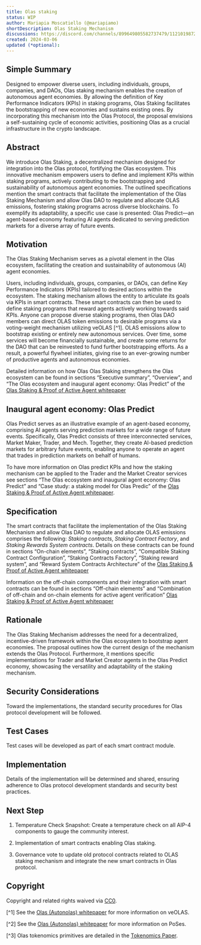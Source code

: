 ```yaml
---
title: Olas staking
status: WIP
author: Mariapia Moscatiello (@mariapiamo)
shortDescription: Olas Staking Mechanism
discussions: https://discord.com/channels/899649805582737479/1121019872839729152 
created: 2024-03-06
updated (*optional): 
---
```


## Simple Summary
Designed to empower diverse users, including individuals, groups, companies, and DAOs, Olas staking mechanism enables the creation of autonomous agent economies. By allowing the definition of Key Performance Indicators (KPIs) in staking programs, Olas Staking facilitates the bootstrapping of new economies and sustains existing ones. By incorporating this mechanism into the Olas Protocol, the proposal envisions a self-sustaining cycle of economic activities, positioning Olas as a crucial infrastructure in the crypto landscape.

## Abstract
We introduce Olas Staking, a decentralized mechanism designed for integration into the Olas protocol, fortifying the Olas ecosystem. This innovative mechanism empowers users to define and implement KPIs within staking programs, actively contributing to the bootstrapping and sustainability of autonomous agent economies. The outlined specifications mention the smart contracts that facilitate the implementation of the Olas Staking Mechanism and allow Olas DAO to regulate and allocate OLAS emissions, fostering staking programs across diverse blockchains. To exemplify its adaptability, a specific use case is presented: Olas Predict—an agent-based economy featuring AI agents dedicated to serving prediction markets for a diverse array of future events.

## Motivation
The Olas Staking Mechanism serves as a pivotal element in the Olas ecosystem, facilitating the creation and sustainability of autonomous (AI) agent economies.

Users, including individuals, groups, companies, or DAOs, can define Key Performance Indicators (KPIs) tailored to desired actions within the ecosystem. The staking mechanism allows the entity to articulate its goals via KPIs in smart contracts. These smart contracts can then be used to define staking programs that reward agents actively working towards said KPIs.  Anyone can propose diverse staking programs, then Olas DAO members can direct OLAS token emissions to desirable programs via a voting-weight mechanism utilizing veOLAS [^1]. OLAS emissions allow to bootstrap existing or entirely new autonomous services. Over time, some services will become financially sustainable, and create some returns for the DAO that can be reinvested to fund further bootstrapping efforts. As a result, a powerful flywheel initiates, giving rise to an ever-growing number of productive agents and autonomous economies.

Detailed information on how Olas Olas Staking strengthens the Olas ecosystem can be found in sections “Executive summary”, “Overview”,  and “The Olas ecosystem and inaugural agent economy: Olas Predict” of the [Olas Staking & Proof of Active Agent whitepaper](https://staking.olas.network/poaa-whitepaper.pdf) 

##  Inaugural agent economy: Olas Predict
Olas Predict serves as an illustrative example of an agent-based economy, comprising AI agents serving prediction markets for a wide range of future events. Specifically, Olas Predict consists of three interconnected services, Market Maker, Trader, and Mech. Together, they create AI-based prediction markets for arbitrary future events, enabling anyone to operate an agent that trades in prediction markets on behalf of humans.

To have more information on Olas predict KPIs and how the staking mechanism can be applied to the Trader and the Market Creator services see sections “The Olas ecosystem and inaugural agent economy: Olas Predict” and “Case study: a staking model for Olas Predic” of the [Olas Staking & Proof of Active Agent whitepaper](https://staking.olas.network/poaa-whitepaper.pdf).
 
## Specification
The smart contracts that facilitate the implementation of the Olas Staking Mechanism and allow Olas DAO to regulate and allocate OLAS emissions comprises the following: *Staking contracts*, *Staking Contract Factory*, and *Staking Rewards System contracts*. Details on these contracts can be found in sections “On-chain elements”, “Staking contracts”, “Compatible Staking Contract Configuration”, “Staking Contracts Factory”, “Staking reward system”, and “Reward System Contracts Architecture” of the [Olas Staking & Proof of Active Agent whitepaper](https://staking.olas.network/poaa-whitepaper.pdf) 

Information on the off-chain components and their integration with smart contracts can be found in sections “Off-chain elements” and “Combination of off-chain and on-chain elements for active agent verification” [Olas Staking & Proof of Active Agent whitepaper](https://staking.olas.network/poaa-whitepaper.pdf.)

## Rationale
The Olas Staking Mechanism addresses the need for a decentralized, incentive-driven framework within the Olas ecosystem to bootstrap agent economies. The proposal outlines how the current design of the mechanism extends the Olas Protocol. Furthermore, it mentions specific implementations for Trader and Market Creator agents in the Olas Predict economy, showcasing the versatility and adaptability of the staking mechanism.

## Security Considerations
Toward the implementations, the standard security procedures for Olas protocol development will be followed.

## Test Cases
Test cases will be developed as part of each smart contract module.

## Implementation
Details of the implementation will be determined and shared, ensuring adherence to Olas protocol development standards and security best practices.

## Next Step
1) Temperature Check Snapshot: Create a temperature check on all AIP-4 components to gauge the community interest.

2) Implementation of smart contracts enabling Olas staking.

3) Governance vote to update old protocol contracts related to OLAS staking mechanism and integrate the new smart contracts in Olas protocol.

## Copyright
Copyright and related rights waived via [CC0](https://creativecommons.org/publicdomain/zero/1.0/).

[^1] See the [Olas (Autonolas) whitepaper](https://olas.network/whitepaper) for more information on veOLAS.

[^2] See the [Olas (Autonolas) whitepaper](https://olas.network/whitepaper) for more information on PoSes.

[^3] Olas tokenomics primitives are detailed in the [Tokenomics Paper](https://olas.network/documents/whitepaper/Autonolas_Tokenomics_Core_Technical_Document.pdf).

